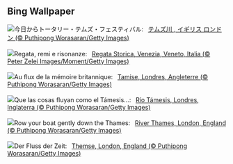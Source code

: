## Bing Wallpaper
![](https://www.bing.com/th?id=OHR.ThamesLondon_JA-JP6657553394_UHD.jpg&w=1000)今日からトータリー・テムズ・フェスティバル:&nbsp;&ensp;[テムズ川 , イギリス ロンドン (© Puthipong Worasaran/Getty Images)](https://www.bing.com/th?id=OHR.ThamesLondon_JA-JP6657553394_UHD.jpg)
<br><br/>
![](https://www.bing.com/th?id=OHR.RegataStoricaVenezia_IT-IT2940958877_UHD.jpg&w=1000)Regata, remi e risonanze:&nbsp;&ensp;[Regata Storica, Venezia, Veneto, Italia (© Peter Zelei Images/Moment/Getty Images)](https://www.bing.com/th?id=OHR.RegataStoricaVenezia_IT-IT2940958877_UHD.jpg)
<br><br/>
![](https://www.bing.com/th?id=OHR.ThamesLondon_FR-FR8520495131_UHD.jpg&w=1000)Au flux de la mémoire britannique:&nbsp;&ensp;[Tamise, Londres, Angleterre (© Puthipong Worasaran/Getty Images)](https://www.bing.com/th?id=OHR.ThamesLondon_FR-FR8520495131_UHD.jpg)
<br><br/>
![](https://www.bing.com/th?id=OHR.ThamesLondon_ES-ES4307363719_UHD.jpg&w=1000)Que las cosas fluyan como el Támesis...:&nbsp;&ensp;[Río Támesis, Londres, Inglaterra (© Puthipong Worasaran/Getty Images)](https://www.bing.com/th?id=OHR.ThamesLondon_ES-ES4307363719_UHD.jpg)
<br><br/>
![](https://www.bing.com/th?id=OHR.ThamesLondon_EN-GB5554427883_UHD.jpg&w=1000)Row your boat gently down the Thames:&nbsp;&ensp;[River Thames, London, England (© Puthipong Worasaran/Getty Images)](https://www.bing.com/th?id=OHR.ThamesLondon_EN-GB5554427883_UHD.jpg)
<br><br/>
![](https://www.bing.com/th?id=OHR.ThamesLondon_DE-DE0223400196_UHD.jpg&w=1000)Der Fluss der Zeit:&nbsp;&ensp;[Themse, London, England (© Puthipong Worasaran/Getty Images)](https://www.bing.com/th?id=OHR.ThamesLondon_DE-DE0223400196_UHD.jpg)
<br><br/>
